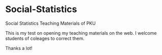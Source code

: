 # Social-Statistics
Social Statistics Teaching Materials of PKU

This is my test on opening my teaching materials on the web. I welcome students of coleages to correct them.

Thanks a lot!
